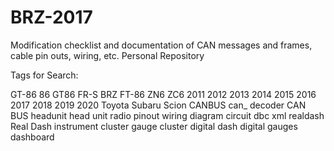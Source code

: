# BRZ-2017
Modification checklist and documentation of CAN messages and frames, cable pin outs, wiring, etc. Personal Repository

Tags for Search:

GT-86
86
GT86
FR-S
BRZ
FT-86
ZN6
ZC6
2011 2012 2013 2014 2015 2016 2017 2018 2019 2020
Toyota
Subaru
Scion
CANBUS
can_ 
decoder
CAN BUS
headunit
head unit
radio
pinout
wiring
diagram
circuit
dbc
xml
realdash
Real Dash
instrument cluster
gauge cluster
digital dash
digital gauges
dashboard
